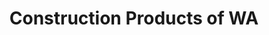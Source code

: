 ---
title: "Construction Products of WA"
url: /spokane/construction-products-of-wa/
shop: Baustoffe
---